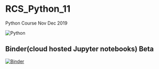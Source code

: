 # RCS_Python_11
Python Course Nov Dec 2019

![Python](https://www.python.org/static/community_logos/python-logo-master-v3-TM.png)

## Binder(cloud hosted Jupyter notebooks) Beta
[![Binder](https://mybinder.org/badge.svg)](https://mybinder.org/v2/gh/ValRCS/RCS_Python_11/master)
